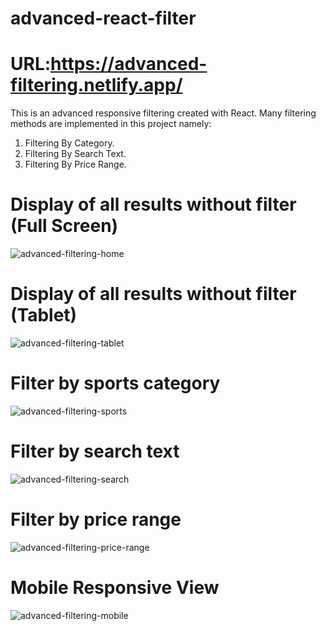 # advanced-react-filter
# URL:https://advanced-filtering.netlify.app/
This is an advanced responsive filtering created with React. Many filtering methods are implemented in this project namely:
1. Filtering By Category.
2. Filtering By Search Text.
3. Filtering By Price Range.

# Display of all results without filter (Full Screen)
![advanced-filtering-home](https://github.com/Joniekesh/advanced-react-filter/assets/73966666/8bb6f552-4c51-4225-b76c-b46fb46a074e)
# Display of all results without filter (Tablet)
![advanced-filtering-tablet](https://github.com/Joniekesh/advanced-react-filter/assets/73966666/8d04840d-71ed-4163-9e9e-629a3026a0a2)
# Filter by sports category

![advanced-filtering-sports](https://github.com/Joniekesh/advanced-react-filter/assets/73966666/06948d3c-f12d-4262-b290-06156587f655)
# Filter by search text
![advanced-filtering-search](https://github.com/Joniekesh/advanced-react-filter/assets/73966666/1946a227-59cd-4cdd-919a-fb907c45f87d)
# Filter by price range
![advanced-filtering-price-range](https://github.com/Joniekesh/advanced-react-filter/assets/73966666/dd51d69b-a660-4c80-b0ca-d86328317aeb)
# Mobile Responsive View
![advanced-filtering-mobile](https://github.com/Joniekesh/advanced-react-filter/assets/73966666/50b95de3-8138-4787-8abf-a86ae5207192)

